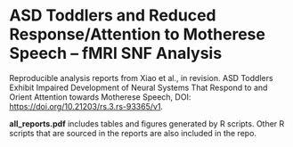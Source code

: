 
# ASD Toddlers and Reduced Response/Attention to Motherese Speech – fMRI SNF Analysis

Reproducible analysis reports from Xiao et al., in revision. ASD Toddlers Exhibit Impaired Development of Neural Systems That Respond to and Orient Attention towards Motherese Speech, DOI: https://doi.org/10.21203/rs.3.rs-93365/v1. 

**all_reports.pdf** includes tables and figures generated by R scripts. Other R scripts that are sourced in the reports are also included in the repo. 
